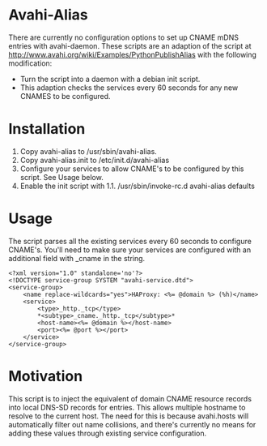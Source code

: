 Avahi-Alias
===========
There are currently no configuration options to set up CNAME mDNS entries with
avahi-daemon.  These scripts are an adaption of the script at
http://www.avahi.org/wiki/Examples/PythonPublishAlias with the following
modification:

* Turn the script into a daemon with a debian init script.
* This adaption checks the services every 60 seconds for any new CNAMES to be configured.

Installation
============
1. Copy avahi-alias to /usr/sbin/avahi-alias.
1. Copy avahi-alias.init to /etc/init.d/avahi-alias
1. Configure your services to allow CNAME's to be configured by this script.  See Usage below.
1. Enable the init script with
1.1. /usr/sbin/invoke-rc.d avahi-alias defaults

Usage
=====
The script parses all the existing services every 60 seconds to configure CNAME's. You'll
need to make sure your services are configured with an additional <subtype /> field with
\_cname in the string.

	<?xml version="1.0" standalone='no'?>
	<!DOCTYPE service-group SYSTEM "avahi-service.dtd">
	<service-group>
		<name replace-wildcards="yes">HAProxy: <%= @domain %> (%h)</name>
		<service>
			<type>_http._tcp</type>
			*<subtype>_cname._http._tcp</subtype>*
			<host-name><%= @domain %></host-name>
			<port><%= @port %></port>
		</service>
	</service-group>

Motivation
==========
This script is to inject the equivalent of domain CNAME resource records into
local DNS-SD records for entries.  This allows multiple hostname to resolve to the current
host.  The need for this is because avahi.hosts will automatically filter out name collisions,
and there's currently no means for adding these values through existing service configuration.
